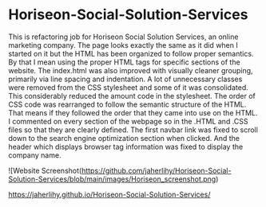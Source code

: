 # Horiseon-Social-Solution-Services

This is refactoring job for Horiseon Social Solution Services, an online marketing company. The page looks exactly the same as it did when I started on it but the HTML has been organized to follow proper semantics. By that I mean using the proper HTML tags for specific sections of the website. The index.html was also improved with visually cleaner grouping, primarily via line spacing and indentation. A lot of unnecessary classes were removed from the CSS stylesheet and some of it was consolidated. This considerably reduced the amount code in the stylesheet. The order of CSS code was rearranged to follow the semantic structure of the HTML. That means if they followed the order that they came into use on the HTML. I commented on every section of the webpage so in the .HTML and .CSS files so that they are clearly defined. The first navbar link was fixed to scroll down to the search engine optimization section when clicked. And the header which displays browser tag information was fixed to display the company name.


![Website Screenshot(https://github.com/jaherlihy/Horiseon-Social-Solution-Services/blob/main/images/Horiseon_screenshot.png)

https://jaherlihy.github.io/Horiseon-Social-Solution-Services/
